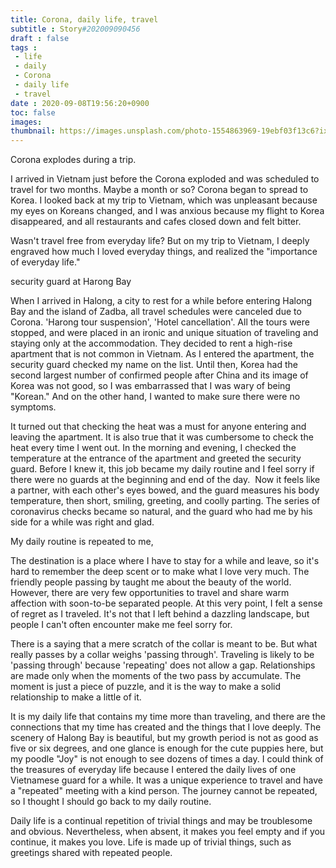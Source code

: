 ```yaml
---
title: Corona, daily life, travel
subtitle : Story#202009090456
draft : false
tags :
 - life
 - daily
 - Corona
 - daily life
 - travel
date : 2020-09-08T19:56:20+0900
toc: false
images: 
thumbnail: https://images.unsplash.com/photo-1554863969-19ebf03f13c6?ixlib=rb-1.2.1&q=80&fm=jpg&crop=entropy&cs=tinysrgb&w=1080&fit=max&ixid=eyJhcHBfaWQiOjE1NTU0OX0
---
```


Corona explodes during a trip.  

I arrived in Vietnam just before the Corona exploded and was scheduled to travel for two months. Maybe a month or so? Corona began to spread to Korea. I looked back at my trip to Vietnam, which was unpleasant because my eyes on Koreans changed, and I was anxious because my flight to Korea disappeared, and all restaurants and cafes closed down and felt bitter.  

Wasn't travel free from everyday life? But on my trip to Vietnam, I deeply engraved how much I loved everyday things, and realized the "importance of everyday life."  

security guard at Harong Bay  

When I arrived in Halong, a city to rest for a while before entering Halong Bay and the island of Zadba, all travel schedules were canceled due to Corona. 'Harong tour suspension', 'Hotel cancellation'. All the tours were stopped, and were placed in an ironic and unique situation of traveling and staying only at the accommodation. They decided to rent a high-rise apartment that is not common in Vietnam. As I entered the apartment, the security guard checked my name on the list. Until then, Korea had the second largest number of confirmed people after China and its image of Korea was not good, so I was embarrassed that I was wary of being "Korean." And on the other hand, I wanted to make sure there were no symptoms.  

It turned out that checking the heat was a must for anyone entering and leaving the apartment. It is also true that it was cumbersome to check the heat every time I went out. In the morning and evening, I checked the temperature at the entrance of the apartment and greeted the security guard. Before I knew it, this job became my daily routine and I feel sorry if there were no guards at the beginning and end of the day.  Now it feels like a partner, with each other's eyes bowed, and the guard measures his body temperature, then short, smiling, greeting, and coolly parting. The series of coronavirus checks became so natural, and the guard who had me by his side for a while was right and glad.  

My daily routine is repeated to me,  

The destination is a place where I have to stay for a while and leave, so it's hard to remember the deep scent or to make what I love very much. The friendly people passing by taught me about the beauty of the world. However, there are very few opportunities to travel and share warm affection with soon-to-be separated people. At this very point, I felt a sense of regret as I traveled. It's not that I left behind a dazzling landscape, but people I can't often encounter make me feel sorry for.  

There is a saying that a mere scratch of the collar is meant to be. But what really passes by a collar weighs 'passing through'. Traveling is likely to be 'passing through' because 'repeating' does not allow a gap. Relationships are made only when the moments of the two pass by accumulate. The moment is just a piece of puzzle, and it is the way to make a solid relationship to make a little of it.  

It is my daily life that contains my time more than traveling, and there are the connections that my time has created and the things that I love deeply. The scenery of Halong Bay is beautiful, but my growth period is not as good as five or six degrees, and one glance is enough for the cute puppies here, but my poodle "Joy" is not enough to see dozens of times a day. I could think of the treasures of everyday life because I entered the daily lives of one Vietnamese guard for a while. It was a unique experience to travel and have a "repeated" meeting with a kind person. The journey cannot be repeated, so I thought I should go back to my daily routine.  

Daily life is a continual repetition of trivial things and may be troublesome and obvious. Nevertheless, when absent, it makes you feel empty and if you continue, it makes you love. Life is made up of trivial things, such as greetings shared with repeated people.  

